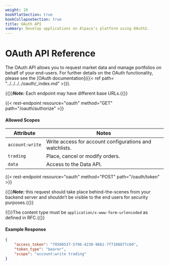 ```yaml
---
weight: 10
bookFlatSection: true
bookCollapseSection: true
title: OAuth API
summary: Develop applications on Alpaca’s platform using OAuth2.
---
```


# OAuth API Reference

The OAuth API allows you to request market data and manage portfolios on behalf of your end-users. For further details on the OAuth functionality, please see the [OAuth documentation]({{< ref path= "../../../../oauth/_index.md" >}}).

{{<hint info>}}***Note:*** Each endpoint may have different base URLs.{{</hint>}}

{{< rest-endpoint resource="oauth" method="GET" path="/oauth/authorize" >}}
#### Allowed Scopes

| Attribute         | Notes                                                                                        |
| ----------------- | -------------------------------------------------------------------------------------------- |
| `account:write`   | Write access for account configurations and watchlists.                                      |
| `trading`         | Place, cancel or modify orders.                                                              |
| `data`            | Access to the Data API.                                                                      |



{{< rest-endpoint resource="oauth" method="POST" path="/oauth/token" >}}


{{<hint danger>}}***Note:*** this request should take place behind-the-scenes from your backend server and shouldn’t be visible to the end users for security purposes.{{</hint>}}

{{<hint info>}}The content type must be `application/x-www-form-urlencoded` as defined in RFC.{{</hint>}}

#### Example Response
```json
{
    "access_token": "79500537-5796-4230-9661-7f7108877c60",
    "token_type": "bearer",
    "scope": "account:write trading"
}
```

